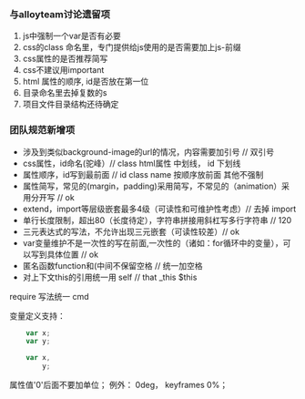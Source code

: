 ### 与alloyteam讨论遗留项
1. js中强制一个var是否有必要
2. css的class 命名里，专门提供给js使用的是否需要加上js-前缀
3. css属性的是否推荐简写
4. css不建议用important
5. html 属性的顺序, id是否放在第一位
6. 目录命名里去掉复数的s
7. 项目文件目录结构还待确定

### 团队规范新增项
+ 涉及到类似background-image的url的情况，内容需要加引号 // 双引号
+ css属性，id命名(驼峰）// class html属性 中划线， id 下划线
+ 属性顺序，id写到最前面 // id class name 按顺序放前面 其他不强制
+ 属性简写，常见的(margin，padding)采用简写，不常见的（animation）采用分开写 // ok
+ extend，import等层级嵌套最多4级（可读性和可维护性考虑）// 去掉 import
+ 单行长度限制，超出80（长度待定），字符串拼接用斜杠写多行字符串 // 120
+ 三元表达式的写法，不允许出现三元嵌套（可读性较差）// ok
+ var变量维护不是一次性的写在前面,一次性的（诸如：for循环中的变量），可以写到具体位置 // ok
+ 匿名函数function和(中间不保留空格 // 统一加空格
+ 对上下文this的引用统一用 self // that _this $this

require 写法统一 cmd

变量定义支持：
```javascript
    var x;
    var y;

    var x,
        y;
```
        
属性值'0'后面不要加单位； 例外： 0deg， keyframes 0%；




    
